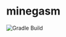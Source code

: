 # minegasm

![Gradle Build](https://github.com/RainbowVille/minegasm/workflows/Gradle%20Build/badge.svg)
